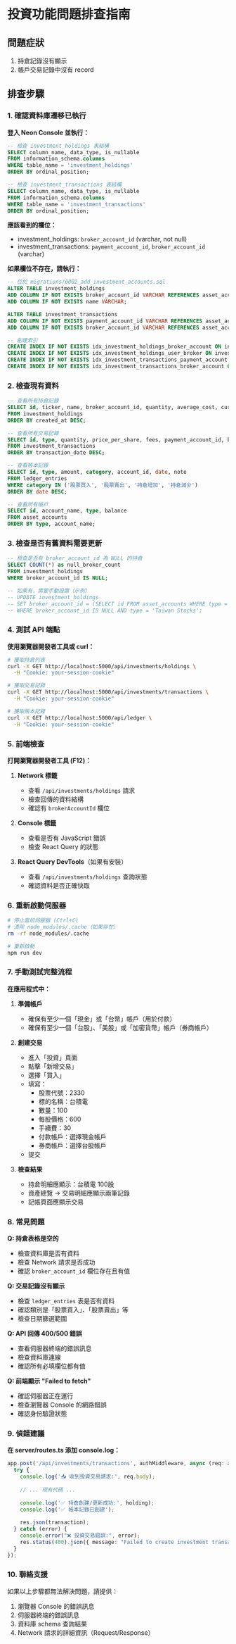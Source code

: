 # 投資功能問題排查指南

## 問題症狀
1. 持倉記錄沒有顯示
2. 帳戶交易記錄中沒有 record

## 排查步驟

### 1. 確認資料庫遷移已執行

**登入 Neon Console 並執行：**

```sql
-- 檢查 investment_holdings 表結構
SELECT column_name, data_type, is_nullable 
FROM information_schema.columns 
WHERE table_name = 'investment_holdings'
ORDER BY ordinal_position;

-- 檢查 investment_transactions 表結構
SELECT column_name, data_type, is_nullable 
FROM information_schema.columns 
WHERE table_name = 'investment_transactions'
ORDER BY ordinal_position;
```

**應該看到的欄位：**
- investment_holdings: `broker_account_id` (varchar, not null)
- investment_transactions: `payment_account_id`, `broker_account_id` (varchar)

**如果欄位不存在，請執行：**
```sql
-- 位於 migrations/0002_add_investment_accounts.sql
ALTER TABLE investment_holdings 
ADD COLUMN IF NOT EXISTS broker_account_id VARCHAR REFERENCES asset_accounts(id) ON DELETE CASCADE,
ADD COLUMN IF NOT EXISTS name VARCHAR;

ALTER TABLE investment_transactions 
ADD COLUMN IF NOT EXISTS payment_account_id VARCHAR REFERENCES asset_accounts(id),
ADD COLUMN IF NOT EXISTS broker_account_id VARCHAR REFERENCES asset_accounts(id);

-- 創建索引
CREATE INDEX IF NOT EXISTS idx_investment_holdings_broker_account ON investment_holdings(broker_account_id);
CREATE INDEX IF NOT EXISTS idx_investment_holdings_user_broker ON investment_holdings(user_id, broker_account_id);
CREATE INDEX IF NOT EXISTS idx_investment_transactions_payment_account ON investment_transactions(payment_account_id);
CREATE INDEX IF NOT EXISTS idx_investment_transactions_broker_account ON investment_transactions(broker_account_id);
```

### 2. 檢查現有資料

```sql
-- 查看所有持倉記錄
SELECT id, ticker, name, broker_account_id, quantity, average_cost, current_price
FROM investment_holdings
ORDER BY created_at DESC;

-- 查看所有交易記錄
SELECT id, type, quantity, price_per_share, fees, payment_account_id, broker_account_id, transaction_date
FROM investment_transactions
ORDER BY transaction_date DESC;

-- 查看帳本記錄
SELECT id, type, amount, category, account_id, date, note
FROM ledger_entries
WHERE category IN ('股票買入', '股票賣出', '持倉增加', '持倉減少')
ORDER BY date DESC;

-- 查看所有帳戶
SELECT id, account_name, type, balance
FROM asset_accounts
ORDER BY type, account_name;
```

### 3. 檢查是否有舊資料需要更新

```sql
-- 檢查是否有 broker_account_id 為 NULL 的持倉
SELECT COUNT(*) as null_broker_count
FROM investment_holdings
WHERE broker_account_id IS NULL;

-- 如果有，需要手動設置（示例）
-- UPDATE investment_holdings 
-- SET broker_account_id = (SELECT id FROM asset_accounts WHERE type = '台股' LIMIT 1)
-- WHERE broker_account_id IS NULL AND type = 'Taiwan Stocks';
```

### 4. 測試 API 端點

**使用瀏覽器開發者工具或 curl：**

```bash
# 獲取持倉列表
curl -X GET http://localhost:5000/api/investments/holdings \
  -H "Cookie: your-session-cookie"

# 獲取交易記錄
curl -X GET http://localhost:5000/api/investments/transactions \
  -H "Cookie: your-session-cookie"

# 獲取帳本記錄
curl -X GET http://localhost:5000/api/ledger \
  -H "Cookie: your-session-cookie"
```

### 5. 前端檢查

**打開瀏覽器開發者工具 (F12)：**

1. **Network 標籤**
   - 查看 `/api/investments/holdings` 請求
   - 檢查回傳的資料結構
   - 確認有 `brokerAccountId` 欄位

2. **Console 標籤**
   - 查看是否有 JavaScript 錯誤
   - 檢查 React Query 的狀態

3. **React Query DevTools**（如果有安裝）
   - 查看 `/api/investments/holdings` 查詢狀態
   - 確認資料是否正確快取

### 6. 重新啟動伺服器

```bash
# 停止當前伺服器 (Ctrl+C)
# 清除 node_modules/.cache（如果存在）
rm -rf node_modules/.cache

# 重新啟動
npm run dev
```

### 7. 手動測試完整流程

**在應用程式中：**

1. **準備帳戶**
   - 確保有至少一個「現金」或「台幣」帳戶（用於付款）
   - 確保有至少一個「台股」、「美股」或「加密貨幣」帳戶（券商帳戶）

2. **創建交易**
   - 進入「投資」頁面
   - 點擊「新增交易」
   - 選擇「買入」
   - 填寫：
     * 股票代號：2330
     * 標的名稱：台積電
     * 數量：100
     * 每股價格：600
     * 手續費：30
     * 付款帳戶：選擇現金帳戶
     * 券商帳戶：選擇台股帳戶
   - 提交

3. **檢查結果**
   - 持倉明細應顯示：台積電 100股
   - 資產總覽 → 交易明細應顯示兩筆記錄
   - 記帳頁面應顯示交易

### 8. 常見問題

**Q: 持倉表格是空的**
- 檢查資料庫是否有資料
- 檢查 Network 請求是否成功
- 確認 `broker_account_id` 欄位存在且有值

**Q: 交易記錄沒有顯示**
- 檢查 `ledger_entries` 表是否有資料
- 確認類別是「股票買入」、「股票賣出」等
- 檢查日期篩選範圍

**Q: API 回傳 400/500 錯誤**
- 查看伺服器終端的錯誤訊息
- 檢查資料庫連線
- 確認所有必填欄位都有值

**Q: 前端顯示 "Failed to fetch"**
- 確認伺服器正在運行
- 檢查瀏覽器 Console 的網路錯誤
- 確認身份驗證狀態

### 9. 偵錯建議

**在 server/routes.ts 添加 console.log：**

```typescript
app.post('/api/investments/transactions', authMiddleware, async (req: any, res) => {
  try {
    console.log('📥 收到投資交易請求:', req.body);
    
    // ... 現有代碼 ...
    
    console.log('✅ 持倉創建/更新成功:', holding);
    console.log('✅ 帳本記錄已創建');
    
    res.json(transaction);
  } catch (error) {
    console.error("❌ 投資交易錯誤:", error);
    res.status(400).json({ message: "Failed to create investment transaction" });
  }
});
```

### 10. 聯絡支援

如果以上步驟都無法解決問題，請提供：
1. 瀏覽器 Console 的錯誤訊息
2. 伺服器終端的錯誤訊息
3. 資料庫 schema 查詢結果
4. Network 請求的詳細資訊（Request/Response）
